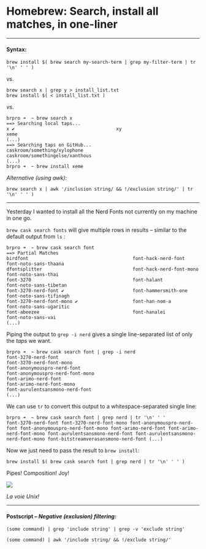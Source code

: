 # Homebrew: Search, install all matches, in one-liner

---

#### Syntax:

```
brew install $( brew search my-search-term | grep my-filter-term | tr '\n' ' ' )
```

_vs._

```
brew search x | grep y > install_list.txt
brew install $( < install_list.txt )
```

_vs._

```
brpro ➜  ~ brew search x
==> Searching local taps...
x ✔                                     xy                                xeme
(...)
==> Searching taps on GitHub...
caskroom/something/xylophone            caskroom/somethingelse/xanthous
(...)
brpro ➜  ~ brew install xeme
```

_Alternative \(using awk\):_

```
brew search x | awk '/inclusion string/ && !/exclusion string/' | tr '\n' ' ' )
```

---

Yesterday I wanted to install all the Nerd Fonts not currently on my machine in one go.

`brew cask search fonts` will give multiple rows in results – similar to the default output from `ls` :

```
brpro ➜  ~ brew cask search font
==> Partial Matches
birdfont                                      font-hack-nerd-font                           font-noto-sans-thaana
dfontsplitter                                 font-hack-nerd-font-mono                      font-noto-sans-thai
font-3270                                     font-halant                                   font-noto-sans-tibetan
font-3270-nerd-font ✔                         font-hammersmith-one                          font-noto-sans-tifinagh
font-3270-nerd-font-mono ✔                    font-han-nom-a                                font-noto-sans-ugaritic
font-abeezee                                  font-hanalei                                  font-noto-sans-vai
(...)
```

Piping the output to `grep -i nerd` gives a single line-separated list of only the _taps_ we want.

```
brpro ➜  ~ brew cask search font | grep -i nerd
font-3270-nerd-font
font-3270-nerd-font-mono
font-anonymouspro-nerd-font
font-anonymouspro-nerd-font-mono
font-arimo-nerd-font
font-arimo-nerd-font-mono
font-aurulentsansmono-nerd-font
(...)
```

We can use `tr` to convert this output to a whitespace-separated single line:

```
brpro ➜  ~ brew cask search font | grep nerd | tr '\n' ' '
font-3270-nerd-font font-3270-nerd-font-mono font-anonymouspro-nerd-font font-anonymouspro-nerd-font-mono font-arimo-nerd-font font-arimo-nerd-font-mono font-aurulentsansmono-nerd-font font-aurulentsansmono-nerd-font-mono font-bitstreamverasansmono-nerd-font (...)
```

Now we just need to pass the result to `brew install`:

```
brew install $( brew cask search font | grep nerd | tr '\n' ' ' )
```

Pipes! Composition! Joy!

![](https://media.giphy.com/media/H01rQOhJLjyak/giphy.gif)

_La voie Unix!_

---

#### Postscript – _Negative \(exclusion\) filtering:_

```
(some command) | grep 'include string' | grep -v 'exclude string'
```

```
(some command) | awk '/include string/ && !/exclude string/'
```



